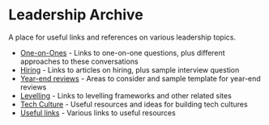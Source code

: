 # Leadership Archive

A place for useful links and references on various leadership topics.

- [One-on-Ones](one-on-ones.md) - Links to one-on-one questions, plus different approaches to these conversations
- [Hiring](hiring.md) - Links to articles on hiring, plus sample interview question 
- [Year-end reviews](year-end-reviews.md) - Areas to consider and sample template for year-end reviews
- [Levelling](levelling.md) - Links to levelling frameworks and other related sites
- [Tech Culture](tech-culture.md) - Useful resources and ideas for building tech cultures
- [Useful links](useful-links.md) - Various links to useful resources
